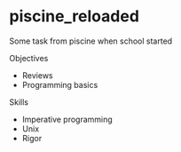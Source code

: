 # piscine_reloaded
Some task from piscine when school started

Objectives
  - Reviews
  - Programming basics
  
Skills
  - Imperative programming
  - Unix
  - Rigor
